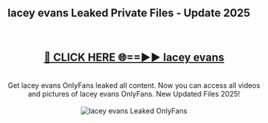 <h2>lacey evans Leaked Private Files - Update 2025</h2>
<br>
<div align="center">
<h2><a href="https://cliphot.my.id/lacey_evans" rel="nofollow">🔴 CLICK HERE 🌐==►► lacey evans</a></h2>
<br>
Get lacey evans OnlyFans leaked all content. Now you can access all videos and pictures of lacey evans OnlyFans. New Updated Files 2025!
<br>
<br>
<a href="https://cliphot.my.id/lacey_evans" rel="nofollow" data-target="animated-image.originalLink"><img src="https://i.ibb.co.com/WyWwxjT/player-gif2.gif" alt="lacey evans Leaked OnlyFans" style="max-width: 100%; display: inline-block;" data-target="animated-image.originalImage"></a>
</div>
<br>